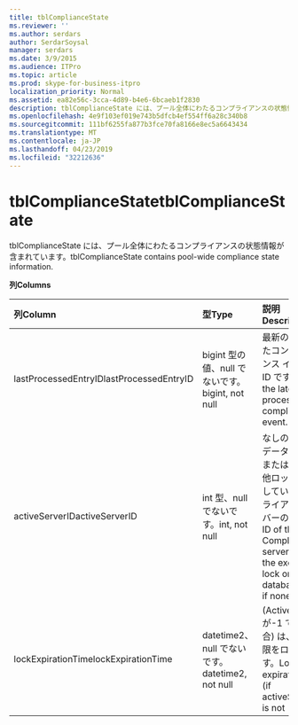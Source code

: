 ```yaml
---
title: tblComplianceState
ms.reviewer: ''
ms.author: serdars
author: SerdarSoysal
manager: serdars
ms.date: 3/9/2015
ms.audience: ITPro
ms.topic: article
ms.prod: skype-for-business-itpro
localization_priority: Normal
ms.assetid: ea82e56c-3cca-4d89-b4e6-6bcaeb1f2830
description: tblComplianceState には、プール全体にわたるコンプライアンスの状態情報が含まれています。
ms.openlocfilehash: 4e9f103ef019e743b5dfcb4ef554ff6a28c340b8
ms.sourcegitcommit: 111bf6255fa877b3fce70fa8166e8ec5a6643434
ms.translationtype: MT
ms.contentlocale: ja-JP
ms.lasthandoff: 04/23/2019
ms.locfileid: "32212636"
---
```

# <a name="tblcompliancestate"></a><span data-ttu-id="f8d06-103">tblComplianceState</span><span class="sxs-lookup"><span data-stu-id="f8d06-103">tblComplianceState</span></span>
 
<span data-ttu-id="f8d06-104">tblComplianceState には、プール全体にわたるコンプライアンスの状態情報が含まれています。</span><span class="sxs-lookup"><span data-stu-id="f8d06-104">tblComplianceState contains pool-wide compliance state information.</span></span>
  
<span data-ttu-id="f8d06-105">**列**</span><span class="sxs-lookup"><span data-stu-id="f8d06-105">**Columns**</span></span>

|<span data-ttu-id="f8d06-106">**列**</span><span class="sxs-lookup"><span data-stu-id="f8d06-106">**Column**</span></span>|<span data-ttu-id="f8d06-107">**型**</span><span class="sxs-lookup"><span data-stu-id="f8d06-107">**Type**</span></span>|<span data-ttu-id="f8d06-108">**説明**</span><span class="sxs-lookup"><span data-stu-id="f8d06-108">**Description**</span></span>|
|:-----|:-----|:-----|
|<span data-ttu-id="f8d06-109">lastProcessedEntryID</span><span class="sxs-lookup"><span data-stu-id="f8d06-109">lastProcessedEntryID</span></span>  <br/> |<span data-ttu-id="f8d06-110">bigint 型の値、null でないです。</span><span class="sxs-lookup"><span data-stu-id="f8d06-110">bigint, not null</span></span>  <br/> |<span data-ttu-id="f8d06-111">最新の処理されたコンプライアンス イベントの ID です。</span><span class="sxs-lookup"><span data-stu-id="f8d06-111">ID of the latest processed compliance event.</span></span>  <br/> |
|<span data-ttu-id="f8d06-112">activeServerID</span><span class="sxs-lookup"><span data-stu-id="f8d06-112">activeServerID</span></span>  <br/> |<span data-ttu-id="f8d06-113">int 型、null でないです。</span><span class="sxs-lookup"><span data-stu-id="f8d06-113">int, not null</span></span>  <br/> |<span data-ttu-id="f8d06-114">なしの場合は、データベース、または-1 の排他ロックを保持しているコンプライアンス サーバーの ID です。</span><span class="sxs-lookup"><span data-stu-id="f8d06-114">ID of the Compliance server holding the exclusive lock on the database, or -1 if none.</span></span>  <br/> |
|<span data-ttu-id="f8d06-115">lockExpirationTime</span><span class="sxs-lookup"><span data-stu-id="f8d06-115">lockExpirationTime</span></span>  <br/> |<span data-ttu-id="f8d06-116">datetime2、null でないです。</span><span class="sxs-lookup"><span data-stu-id="f8d06-116">datetime2, not null</span></span>  <br/> |<span data-ttu-id="f8d06-117">(ActiveServerID が-1 でない場合) は、有効期限をロックします。</span><span class="sxs-lookup"><span data-stu-id="f8d06-117">Lock expiration time (if activeServerID is not -1).</span></span>  <br/> |
   

